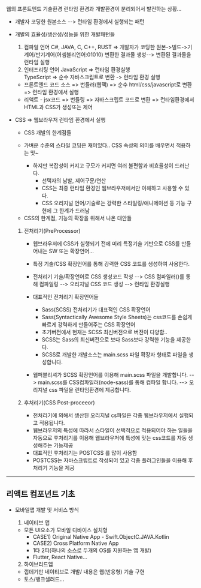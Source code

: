 웹의 프론트엔드 기술환경
런타임 환경과 개발환경이 분리되어서 발전하는 상황...

-   개발자 코딩한 원본소스 --> 런타임 환경에서 실행되는 패턴
-   개발의 효율성/생산성/성능을 위한 개발패턴들

    1. 컴파일 언어
       C#, JAVA, C, C++, RUST => 개발자가 코딩한 원본->빌드->기계어/반기계어(어셈블리언어:01010) 변환한 결과물 생성--> 변환된 결과물을 런타임 실행
    2. 인터프리팅 언어
       JavaScript => 런타임 환경실행 <br>
       TypeScript => 순수 자바스크립트로 변환 -> 런타임 환경 실행

    -   프론트엔드 코드 소스 => 번들러(웹팩) => 순수 html/css/javascript로 변환 => 런타임 환경에서 실행
    -   리액트 - jsx코드 => 번들링 => 자바스크립트 코드로 변환 => 런타임환경에서 HTML과 CSS가 생성또는 제어

*   CSS => 웹브라우저 런타임 환경에서 실행

    -   CSS 개발의 한계점들
    -   가벼운 수준의 스타일 코딩은 재미있다.. CSS 속성의 의미를 배우면서 적용하는 맛~

        -   하지만 복잡성이 커지고 규모가 커지면 여러 불편함과 비효율성이 드러난다.
            -   선택자의 남발, 제어구문/연산
            -   CSS는 최종 런타임 환경인 웹브라우저에서만 이해하고 사용할 수 있다.
            -   CSS 오리지널 언어/기술로는 강력한 스타일링/애니메이션 등 기능 구현에 그 한계가 드러남

    *   CSS의 한계점, 기능의 확장을 위해서 나온 대안들

    1. 전처리기(PreProcessor)

        - 웹브라우저에 CSS가 실행되기 전에 미리 특정기술 기반으로 CSS를 만들어내는 SW 또는 확장언어...
        - 특정 기술/CSS 확장언어를 통해 강력한 CSS 코드를 생성하여 사용한다.
        - 전처리기 기술/확장언어로 CSS 생성코드 작성 --> CSS 컴파일러()를 통해 컴파일링 --> 오리지널 CSS 코드 생성 --> 런타임 환경실행
        - 대표적인 전처리기 확장언어들

            - Sass(SCSS) 전처리기가 대표적인 CSS 확장언어
            - Sass(Syntactically Awesome Style Sheets)는 css코드를 손쉽게 빠르게 강력하게 만들어주는 CSS 확장언어
            - 초기버전에서 현재는 SCSS 최신버전으로 버전이 다양함..
            - SCSS는 Sass의 최신버전으로 보다 Sass보다 강력한 기능을 제공한다.
            - SCSS로 개발한 개발소스는 main.scss 파일 확장자 형태로 파일을 생성합니다.

        - 웹퍼블리셔가 SCSS 확장언어를 이용해 main.scss 파일을 개발합니다. --> main.scss를 CSS컴파일러(node-sass)를 통해 컴파일 합니다. --> 오리지널 css 파일을 런타임환경에 제공합니다.

    2. 후처리기(CSS Post-proceeor)
        - 전처리기에 의해서 생산된 오리지널 cs파일은 각종 웹브라우저에서 실행되고 적용됩니다.
        - 웹브라우저의 특성에 따라서 스타일이 선택적으로 적용되어야 하는 일들을 자동으로 후처리기를 이용해 웹브라우저에 특성에 맞는 css코드를 자동 생성해주는 기능제공
        - 대표적인 후처리기는 POSTCSS 를 많이 사용함
        - POSTCSS는 자바스크립트로 작성되어 있고 각종 플러그인들을 이용해 후처리기 기능을 제공

---

## 리액트 컴포넌트 기초

-   모바일앱 개발 및 서비스 방식

    1. 네이티브 앱

    -   모든 UI요소가 모바일 디바이스 설치형
        -   CASE1) Original Native App - Swift.ObjectC.JAVA.Kotlin
        -   CASE2) Cross Platform Native App
        *   1타 2피(하나의 소스로 두개의 OS를 지원하는 앱 개발)
        *   Flutter, React Native...

    2. 하이브리드앱

    -   껍데기만 네이티브로 개발/ 내용은 웹(반응형) 기술 구현
    -   토스/뱅크샐러드...
